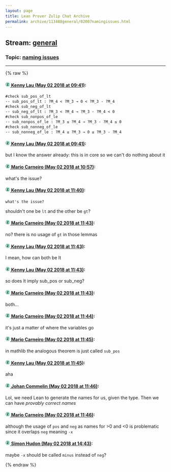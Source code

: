 ```yaml
---
layout: page
title: Lean Prover Zulip Chat Archive 
permalink: archive/113488general/02007namingissues.html
---
```


## Stream: [general](index.html)
### Topic: [naming issues](02007namingissues.html)

---


{% raw %}
#### [![Click to go to Zulip](../../assets/img/zulip2.png) Kenny Lau (May 02 2018 at 09:41)](https://leanprover.zulipchat.com/#narrow/stream/113488-general/topic/naming%20issues/near/125982093):
```lean
#check sub_pos_of_lt
-- sub_pos_of_lt : ?M_4 < ?M_3 → 0 < ?M_3 - ?M_4
#check sub_neg_of_lt
-- sub_neg_of_lt : ?M_3 < ?M_4 → ?M_3 - ?M_4 < 0
#check sub_nonpos_of_le
-- sub_nonpos_of_le : ?M_3 ≤ ?M_4 → ?M_3 - ?M_4 ≤ 0
#check sub_nonneg_of_le
-- sub_nonneg_of_le : ?M_4 ≤ ?M_3 → 0 ≤ ?M_3 - ?M_4
```

#### [![Click to go to Zulip](../../assets/img/zulip2.png) Kenny Lau (May 02 2018 at 09:41)](https://leanprover.zulipchat.com/#narrow/stream/113488-general/topic/naming%20issues/near/125982096):
but I know the answer already: this is in core so we can't do nothing about it

#### [![Click to go to Zulip](../../assets/img/zulip2.png) Mario Carneiro (May 02 2018 at 10:57)](https://leanprover.zulipchat.com/#narrow/stream/113488-general/topic/naming%20issues/near/125984462):
what's the issue?

#### [![Click to go to Zulip](../../assets/img/zulip2.png) Kenny Lau (May 02 2018 at 11:40)](https://leanprover.zulipchat.com/#narrow/stream/113488-general/topic/naming%20issues/near/125985953):
```quote
what's the issue?
```
shouldn't one be `lt` and the other be `gt`?

#### [![Click to go to Zulip](../../assets/img/zulip2.png) Mario Carneiro (May 02 2018 at 11:43)](https://leanprover.zulipchat.com/#narrow/stream/113488-general/topic/naming%20issues/near/125986033):
no? there is no usage of `gt` in those lemmas

#### [![Click to go to Zulip](../../assets/img/zulip2.png) Kenny Lau (May 02 2018 at 11:43)](https://leanprover.zulipchat.com/#narrow/stream/113488-general/topic/naming%20issues/near/125986036):
I mean, how can both be lt

#### [![Click to go to Zulip](../../assets/img/zulip2.png) Kenny Lau (May 02 2018 at 11:43)](https://leanprover.zulipchat.com/#narrow/stream/113488-general/topic/naming%20issues/near/125986038):
so does lt imply sub_pos or sub_neg?

#### [![Click to go to Zulip](../../assets/img/zulip2.png) Mario Carneiro (May 02 2018 at 11:43)](https://leanprover.zulipchat.com/#narrow/stream/113488-general/topic/naming%20issues/near/125986043):
both...

#### [![Click to go to Zulip](../../assets/img/zulip2.png) Mario Carneiro (May 02 2018 at 11:44)](https://leanprover.zulipchat.com/#narrow/stream/113488-general/topic/naming%20issues/near/125986084):
it's just a matter of where the variables go

#### [![Click to go to Zulip](../../assets/img/zulip2.png) Mario Carneiro (May 02 2018 at 11:45)](https://leanprover.zulipchat.com/#narrow/stream/113488-general/topic/naming%20issues/near/125986096):
in mathlib the analogous theorem is just called `sub_pos`

#### [![Click to go to Zulip](../../assets/img/zulip2.png) Kenny Lau (May 02 2018 at 11:45)](https://leanprover.zulipchat.com/#narrow/stream/113488-general/topic/naming%20issues/near/125986101):
aha

#### [![Click to go to Zulip](../../assets/img/zulip2.png) Johan Commelin (May 02 2018 at 11:46)](https://leanprover.zulipchat.com/#narrow/stream/113488-general/topic/naming%20issues/near/125986144):
Lol, we need Lean to generate the names for us, given the type. Then we can have *provably correct names*

#### [![Click to go to Zulip](../../assets/img/zulip2.png) Mario Carneiro (May 02 2018 at 11:46)](https://leanprover.zulipchat.com/#narrow/stream/113488-general/topic/naming%20issues/near/125986147):
although the usage of `pos` and `neg` as names for >0 and <0 is problematic since it overlaps `neg` meaning `-x`

#### [![Click to go to Zulip](../../assets/img/zulip2.png) Simon Hudon (May 02 2018 at 14:43)](https://leanprover.zulipchat.com/#narrow/stream/113488-general/topic/naming%20issues/near/125991698):
maybe `-x` should be called `minus` instead of `neg`?


{% endraw %}
